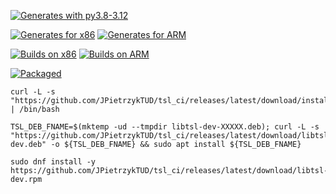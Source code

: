 <!-- ![Generation using py3.8 - py3.12](https://github.com/JPietrzykTUD/tsl_ci/actions/workflows/validate-tsl.yml/badge.svg)
![Generation for Intel / ARM](https://github.com/JPietrzykTUD/tsl_ci/actions/workflows/generate-tsl.yml/badge.svg?branch=main)
![Runs on Intel x86](https://github.com/JPietrzykTUD/tsl_ci/actions/workflows/build-and-test-x86.yml/badge.svg?branch=main) -->

[![Generates with py3.8-3.12](https://github.com/JPietrzykTUD/tsl_ci/actions/workflows/generation-success.yml/badge.svg)](https://github.com/JPietrzykTUD/tsl_ci/actions/workflows/generation-success.yml)

[![Generates for x86](https://github.com/JPietrzykTUD/tsl_ci/actions/workflows/x86-generation-success.yml/badge.svg)](https://github.com/JPietrzykTUD/tsl_ci/actions/workflows/x86-generation-success.yml)
[![Generates for ARM](https://github.com/JPietrzykTUD/tsl_ci/actions/workflows/arm-generation-success.yml/badge.svg)](https://github.com/JPietrzykTUD/tsl_ci/actions/workflows/arm-generation-success.yml)

[![Builds on x86](https://github.com/JPietrzykTUD/tsl_ci/actions/workflows/x86-build-and-test-success.yml/badge.svg)](https://github.com/JPietrzykTUD/tsl_ci/actions/workflows/x86-build-and-test-success.yml)
[![Builds on ARM](https://github.com/JPietrzykTUD/tsl_ci/actions/workflows/arm-build-and-test-success.yml/badge.svg)](https://github.com/JPietrzykTUD/tsl_ci/actions/workflows/arm-build-and-test-success.yml)

[![Packaged](https://github.com/JPietrzykTUD/tsl_ci/actions/workflows/publish-latest.yml/badge.svg)](https://github.com/JPietrzykTUD/tsl_ci/actions/workflows/publish-latest.yml)

```console
curl -L -s "https://github.com/JPietrzykTUD/tsl_ci/releases/latest/download/install_tsl.sh" | /bin/bash
```

```console
TSL_DEB_FNAME=$(mktemp -ud --tmpdir libtsl-dev-XXXXX.deb); curl -L -s "https://github.com/JPietrzykTUD/tsl_ci/releases/latest/download/libtsl-dev.deb" -o ${TSL_DEB_FNAME} && sudo apt install ${TSL_DEB_FNAME}
```

```console
sudo dnf install -y https://github.com/JPietrzykTUD/tsl_ci/releases/latest/download/libtsl-dev.rpm
```